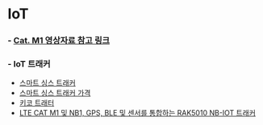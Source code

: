 # IoT

### - [Cat. M1 영상자료 참고 링크](https://www.g.camp/659)  
### - IoT 트래커  
 * [스마트 싱스 트래커](https://www.samsung.com/sec/mobile-accessories/smartthings-tracker-v110/SM-V110SZWASKC/)  
 * [스마트 싱스 트래커 가격](http://scimonitors.com/skt%EC%8A%A4%EB%A7%88%ED%8A%B8%EC%8B%B1%EC%8A%A4-%ED%8A%B8%EB%9E%98%EC%BB%A4-iot-%EC%A0%84%EC%9A%A9%EB%A7%9D%EC%9C%BC%EB%A1%9C-%EC%95%84%EC%9D%B4-%EB%B0%98%EB%A0%A4%EB%8F%99%EB%AC%BC/)  
 * [키코 트래터](http://www.11st.co.kr/products/2148052345?utm_medium=%EA%B2%80%EC%83%89&gclid=EAIaIQobChMI2v-Gsamg7gIVEgRgCh2rlAtvEAYYASABEgJfOvD_BwE&utm_source=%EA%B5%AC%EA%B8%80_PC_S_%EC%87%BC%ED%95%91&utm_campaign=%EA%B5%AC%EA%B8%80%EC%87%BC%ED%95%91PC+%EC%B6%94%EA%B0%80%EC%9E%91%EC%97%85&utm_term=)  
 * [LTE CAT M1 및 NB1, GPS, BLE 및 센서를 통합하는 RAK5010 NB-IOT 트래커](https://unit808.com/shop/goods_view.php?id=2670208542&ad_code=naver_shopping&NaPm=ct%3Dkk0tr8bk%7Cci%3D4df49cf84046c4b07cf72b10a0e4282ac6ae6cb9%7Ctr%3Dsls%7Csn%3D637611%7Chk%3D2b0ed254a786a074fb91f391a300e4ed2c6a9064)  
